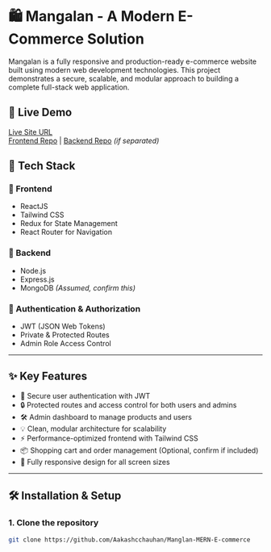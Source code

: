 # 🛍️ Mangalan - A Modern E-Commerce Solution

Mangalan is a fully responsive and production-ready e-commerce website built using modern web development technologies. This project demonstrates a secure, scalable, and modular approach to building a complete full-stack web application.

## 🚀 Live Demo
[Live Site URL](#)  
[Frontend Repo](#) | [Backend Repo](#) *(if separated)*

## 🧰 Tech Stack

### 🔹 Frontend
- ReactJS
- Tailwind CSS
- Redux for State Management
- React Router for Navigation

### 🔹 Backend
- Node.js
- Express.js
- MongoDB *(Assumed, confirm this)*

### 🔹 Authentication & Authorization
- JWT (JSON Web Tokens)
- Private & Protected Routes
- Admin Role Access Control

---

## ✨ Key Features

- 🔐 Secure user authentication with JWT
- 🔒 Protected routes and access control for both users and admins
- 🛠️ Admin dashboard to manage products and users
- 💡 Clean, modular architecture for scalability
- ⚡ Performance-optimized frontend with Tailwind CSS
- 📦 Shopping cart and order management (Optional, confirm if included)
- 📱 Fully responsive design for all screen sizes

---

## 🛠️ Installation & Setup

### 1. Clone the repository

```bash
git clone https://github.com/Aakashcchauhan/Manglan-MERN-E-commerce
